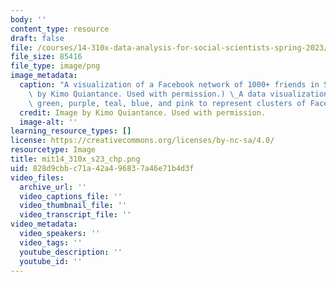 ```yaml
---
body: ''
content_type: resource
draft: false
file: /courses/14-310x-data-analysis-for-social-scientists-spring-2023/mit14_310x_s23_chp.png
file_size: 85416
file_type: image/png
image_metadata:
  caption: "A visualization of a Facebook network of 1000+ friends in Somalia. (Image\
    \ by Kimo Quiantance. Used with permission.) \_A data visualization that uses\
    \ green, purple, teal, blue, and pink to represent clusters of Facebook users."
  credit: Image by Kimo Quiantance. Used with permission.
  image-alt: ''
learning_resource_types: []
license: https://creativecommons.org/licenses/by-nc-sa/4.0/
resourcetype: Image
title: mit14_310x_s23_chp.png
uid: 828d9cbb-c71a-42a4-9683-7a46e71b4d3f
video_files:
  archive_url: ''
  video_captions_file: ''
  video_thumbnail_file: ''
  video_transcript_file: ''
video_metadata:
  video_speakers: ''
  video_tags: ''
  youtube_description: ''
  youtube_id: ''
---
```

